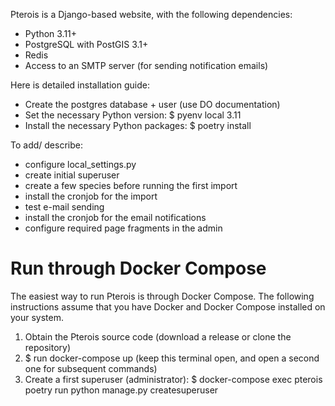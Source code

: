 Pterois is a Django-based website, with the following dependencies:

- Python 3.11+
- PostgreSQL with PostGIS 3.1+
- Redis
- Access to an SMTP server (for sending notification emails)

Here is detailed installation guide:

- Create the postgres database + user (use DO documentation)
- Set the necessary Python version:
$ pyenv local 3.11
- Install the necessary Python packages:
$ poetry install

To add/ describe:

- configure local_settings.py
- create initial superuser
- create a few species before running the first import
- install the cronjob for the import
- test e-mail sending
- install the cronjob for the email notifications
- configure required page fragments in the admin



# Run through Docker Compose

The easiest way to run Pterois is through Docker Compose. The following
instructions assume that you have Docker and Docker Compose installed on your
system.

1. Obtain the Pterois source code (download a release or clone the repository)
2. $ run docker-compose up (keep this terminal open, and open a second one for subsequent commands)
3. Create a first superuser (administrator):
$ docker-compose exec pterois poetry run python manage.py createsuperuser
